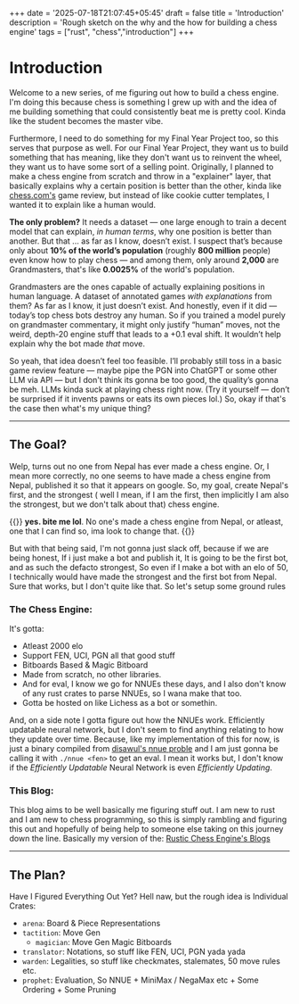 +++
date = '2025-07-18T21:07:45+05:45'
draft = false
title = 'Introduction'
description = 'Rough sketch on the why and the how for building a chess engine'
tags = ["rust", "chess","introduction"]
+++

# Introduction

Welcome to a new series, of me figuring out how to build a chess engine. I'm doing this because chess is something I grew up with and the idea of me building something that could consistently beat me is pretty cool. Kinda like the student becomes the master vibe. 

Furthermore, I need to do something for my Final Year Project too, so this serves that purpose as well. For our Final Year Project, they want us to build something that has meaning, like they don't want us to reinvent the wheel, they want us to have some sort of a selling point. Originally, I planned to make a chess engine from scratch and throw in a "explainer" layer, that basically explains why a certain position is better than the other, kinda like [chess.com's](https://www.chess.com) game review, but instead of like cookie cutter templates, I wanted it to explain like a human would. 

**The only problem?** It needs a dataset — one large enough to train a decent model that can explain, *in human terms*, why one position is better than another. But that ... as far as I know, doesn’t exist. I suspect that’s because only about **10% of the world’s population** (roughly **800 million** people) even know how to play chess — and among them, only around **2,000** are Grandmasters, that's like **0.0025%** of the world's population. 

Grandmasters are the ones capable of actually explaining positions in human language. A dataset of annotated games *with explanations* from them? As far as I know, it just doesn’t exist. And honestly, even if it did — today’s top chess bots destroy any human. So if you trained a model purely on grandmaster commentary, it might only justify “human” moves, not the weird, depth-20 engine stuff that leads to a +0.1 eval shift. It wouldn’t help explain why the bot made *that* move.

So yeah, that idea doesn’t feel too feasible. I’ll probably still toss in a basic game review feature — maybe pipe the PGN into ChatGPT or some other LLM via API — but I don't think its gonna be too good, the quality’s gonna be meh. LLMs kinda suck at playing chess right now. (Try it yourself — don’t be surprised if it invents pawns or eats its own pieces lol.)
So, okay if that's the case then what's my unique thing?

---

## The Goal?
Welp, turns out no one from Nepal has ever made a chess engine. Or, I mean more correctly, no one seems to have made a chess engine from Nepal, published it so that it appears on google. So, my goal, create Nepal's first, and the strongest ( well I mean, if I am the first, then implicitly I am also the strongest, but we don't talk about that) chess engine. 

{{<danger title="So, your selling point is another chess engine?">}}
**yes. bite me lol**. No one's made a chess engine from Nepal, or atleast, one that I can find so, ima look to change that.
{{</danger >}}

But with that being said, I'm not gonna just slack off, because if we are being honest, If i just make a bot and publish it, It is going to be the first bot, and as such the defacto strongest, So even if I make a bot with an elo of 50, I technically would have made the strongest and the first bot from Nepal. Sure that works, but I don't quite like that. So let's setup some ground rules

### The Chess Engine:
It's gotta:
- Atleast 2000 elo
- Support FEN, UCI, PGN all that good stuff
- Bitboards Based & Magic Bitboard
- Made from scratch, no other libraries.
- And for eval, I know we go for NNUEs these days, and I also don't know of any rust crates to parse NNUEs, so I wana make that too. 
- Gotta be hosted on like Lichess as a bot or somethin.

And, on a side note I gotta figure out how the NNUEs work. Efficiently updatable neural network, but I don't seem to find anything relating to how they update over time. Because, like my implementation of this for now, is just a binary compiled from [disawul's nnue proble](https://github.com/dshawul/nnue-probe) and I am just gonna be calling it with `./nnue <fen>` to get an eval. I mean it works but, I don't know if the *Efficiently Updatable* Neural Network is even *Efficiently Updating*.

### This Blog:
This blog aims to be well basically me figuring stuff out. I am new to rust and I am new to chess programming, so this is simply rambling and figuring this out and hopefully of being help to someone else taking on this journey down the line. 
Basically my version of the: [Rustic Chess Engine's Blogs](https://rustic-chess.org/front_matter/title.html)

---

## The Plan?
Have I Figured Everything Out Yet? Hell naw, but the rough idea is Individual Crates:
- `arena`: Board & Piece Representations
- `tactition`: Move Gen 
    - `magician`: Move Gen Magic Bitboards
- `translator`: Notations, so stuff like FEN, UCI, PGN yada yada
- `warden`: Legalities, so stuff like checkmates, stalemates, 50 move rules etc.
- `prophet`: Evaluation, So NNUE + MiniMax / NegaMax etc + Some Ordering + Some Pruning
